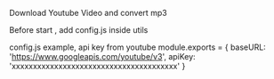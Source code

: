 Download Youtube Video and convert mp3

Before start , add config.js inside utils

config.js example, api key from youtube
module.exports = {
    baseURL: 'https://www.googleapis.com/youtube/v3',
    apiKey: 'xxxxxxxxxxxxxxxxxxxxxxxxxxxxxxxxxxxxxxx'
}